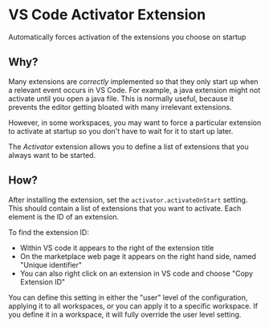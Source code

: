 # VS Code Activator Extension

Automatically forces activation of the extensions you choose on startup

## Why?

Many extensions are *correctly* implemented so that they only start up when a relevant event occurs in VS Code.
For example, a java extension might not activate until you open a java file. This is normally useful, because it prevents the editor getting bloated with many irrelevant extensions.

However, in some workspaces, you may want to force a particular extension to activate at startup so you don't have to wait for it to start up later.

The *Activator* extension allows you to define a list of extensions that you always want to be started.

## How?

After installing the extension, set the `activator.activateOnStart` setting. This should contain a list of extensions that you want to activate.
Each element is the ID of an extension.

To find the extension ID:
* Within VS code it appears to the right of the extension title
* On the marketplace web page it appears on the right hand side, named "Unique identifier"
* You can also right click on an extension in VS code and choose "Copy Extension ID"

You can define this setting in either the "user" level of the configuration, applying it to all workspaces, or you can apply it to a specific workspace. If you define it in a workspace, it will fully override the user level setting.
